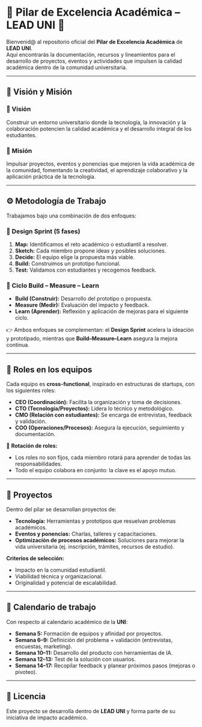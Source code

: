 # 📘 Pilar de Excelencia Académica – LEAD UNI 💜

Bienvenid@ al repositorio oficial del **Pilar de Excelencia Académica** de **LEAD UNI**.  
Aquí encontrarás la documentación, recursos y lineamientos para el desarrollo de proyectos, eventos y actividades que impulsen la calidad académica dentro de la comunidad universitaria.

---

## 🌟 Visión y Misión

### 🔹 Visión
Construir un entorno universitario donde la tecnología, la innovación y la colaboración potencien la calidad académica y el desarrollo integral de los estudiantes.  

### 🔹 Misión
Impulsar proyectos, eventos y ponencias que mejoren la vida académica de la comunidad, fomentando la creatividad, el aprendizaje colaborativo y la aplicación práctica de la tecnología.

---

## ⚙️ Metodología de Trabajo

Trabajamos bajo una combinación de dos enfoques:

### 🔹 Design Sprint (5 fases)
1. **Map:** Identificamos el reto académico o estudiantil a resolver.  
2. **Sketch:** Cada miembro propone ideas y posibles soluciones.  
3. **Decide:** El equipo elige la propuesta más viable.  
4. **Build:** Construimos un prototipo funcional.  
5. **Test:** Validamos con estudiantes y recogemos feedback.  

### 🔹 Ciclo Build – Measure – Learn
- **Build (Construir):** Desarrollo del prototipo o propuesta.  
- **Measure (Medir):** Evaluación del impacto y feedback.  
- **Learn (Aprender):** Reflexión y aplicación de mejoras para el siguiente ciclo.  

👉 Ambos enfoques se complementan: el **Design Sprint** acelera la ideación y prototipado, mientras que **Build–Measure–Learn** asegura la mejora continua.

---

## 👥 Roles en los equipos

Cada equipo es **cross-functional**, inspirado en estructuras de startups, con los siguientes roles:  

- **CEO (Coordinación):** Facilita la organización y toma de decisiones.  
- **CTO (Tecnología/Proyectos):** Lidera lo técnico y metodológico.  
- **CMO (Relación con estudiantes):** Se encarga de entrevistas, feedback y validación.  
- **COO (Operaciones/Procesos):** Asegura la ejecución, seguimiento y documentación.  

📌 **Rotación de roles:**  
- Los roles no son fijos, cada miembro rotará para aprender de todas las responsabilidades.  
- Todo el equipo colabora en conjunto: la clave es el apoyo mutuo.  

---

## 🚀 Proyectos

Dentro del pilar se desarrollan proyectos de:  
- **Tecnología:** Herramientas y prototipos que resuelvan problemas académicos.  
- **Eventos y ponencias:** Charlas, talleres y capacitaciones.  
- **Optimización de procesos académicos:** Soluciones para mejorar la vida universitaria (ej. inscripción, trámites, recursos de estudio).  

**Criterios de selección:**  
- Impacto en la comunidad estudiantil.  
- Viabilidad técnica y organizacional.  
- Originalidad y potencial de escalabilidad.  

---

## 📅 Calendario de trabajo

Con respecto al calendario académico de la **UNI**:

- **Semana 5:** Formación de equipos y afinidad por proyectos.  
- **Semana 6–9:** Definición del problema + validación (entrevistas, encuestas, marketing).  
- **Semana 10–11:** Desarrollo del producto con herramientas de IA.  
- **Semana 12–13:** Test de la solución con usuarios.  
- **Semana 14–17:** Recopilar feedback y planear próximos pasos (mejoras o pivoteo).  

---

## 📄 Licencia

Este proyecto se desarrolla dentro de **LEAD UNI** y forma parte de su iniciativa de impacto académico.
